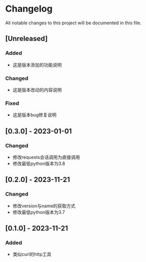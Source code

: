 # Changelog

All notable changes to this project will be documented in this file.

## [Unreleased]

### Added
- 这是版本添加的功能说明

### Changed
- 这是版本改动的内容说明

### Fixed
- 这是版本bug修复说明

## [0.3.0] - 2023-01-01

### Changed
- 修改requests会话调用为直接调用
- 修改最低python版本为3.8

## [0.2.0] - 2023-11-21

### Changed
- 修改version与name的获取方式
- 修改最低python版本为3.7

## [0.1.0] - 2023-11-21

### Added
- 类似curl的http工具

